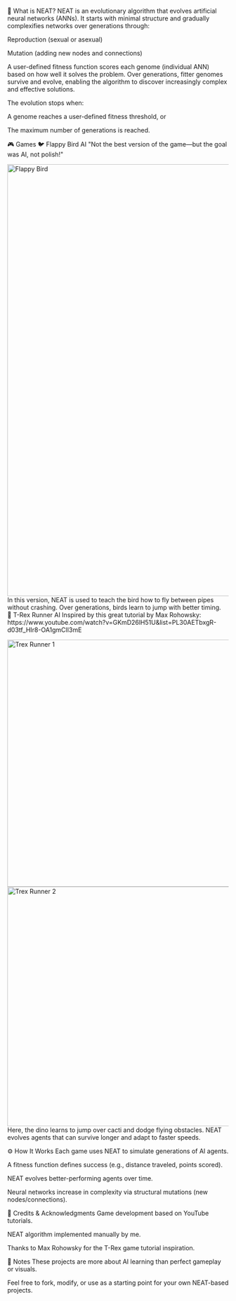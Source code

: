 📌 What is NEAT?
NEAT is an evolutionary algorithm that evolves artificial neural networks (ANNs). It starts with minimal structure and gradually complexifies networks over generations through:

Reproduction (sexual or asexual)

Mutation (adding new nodes and connections)

A user-defined fitness function scores each genome (individual ANN) based on how well it solves the problem. Over generations, fitter genomes survive and evolve, enabling the algorithm to discover increasingly complex and effective solutions.

The evolution stops when:

A genome reaches a user-defined fitness threshold, or

The maximum number of generations is reached.

🎮 Games
🐦 Flappy Bird AI
"Not the best version of the game—but the goal was AI, not polish!"

<img width="545" height="981" alt="Flappy Bird" src="https://github.com/user-attachments/assets/fd7469d3-b805-4e7a-81c5-b788498549b2" />
In this version, NEAT is used to teach the bird how to fly between pipes without crashing. Over generations, birds learn to jump with better timing.
<br>
🦖 T-Rex Runner AI
Inspired by this great tutorial by Max Rohowsky:
<br>
https://www.youtube.com/watch?v=GKmD26lH51U&list=PL30AETbxgR-d03tf_HIr8-OA1gmClI3mE

<img width="1068" height="561" alt="Trex Runner 1" src="https://github.com/user-attachments/assets/0987a01a-5add-4f8c-8d10-e2df2166c6b0" /> <img width="1059" height="544" alt="Trex Runner 2" src="https://github.com/user-attachments/assets/a1178f70-74e2-41c2-a412-4357b8611678" />
Here, the dino learns to jump over cacti and dodge flying obstacles. NEAT evolves agents that can survive longer and adapt to faster speeds.

⚙️ How It Works
Each game uses NEAT to simulate generations of AI agents.

A fitness function defines success (e.g., distance traveled, points scored).

NEAT evolves better-performing agents over time.

Neural networks increase in complexity via structural mutations (new nodes/connections).

📁 Credits & Acknowledgments
Game development based on YouTube tutorials.

NEAT algorithm implemented manually by me.

Thanks to Max Rohowsky for the T-Rex game tutorial inspiration.

🚧 Notes
These projects are more about AI learning than perfect gameplay or visuals.

Feel free to fork, modify, or use as a starting point for your own NEAT-based projects.

